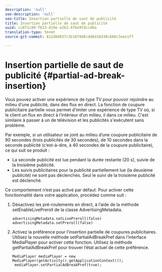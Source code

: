 ```yaml
---
description: 'null'
seo-description: 'null'
seo-title: Insertion partielle de saut de publicité
title: Insertion partielle de saut de publicité
uuid: cc071c89-f813-419e-a2b2-4f6a9fdccd6a
translation-type: tm+mt
source-git-commit: 812d04037c3b18f8d8cdd0d18430c686c3eee1ff

---
```



# Insertion partielle de saut de publicité {#partial-ad-break-insertion}

Vous pouvez activer une expérience de type TV pour pouvoir rejoindre au milieu d’une publicité, dans des flux en direct. La fonction de coupure publicitaire partielle vous permet d’imiter une expérience de type TV où, si le client  un flux en direct à l’intérieur d’un milieu, il  dans ce milieu. C&#39;est similaire à passer à un de télévision et les publicités s&#39;exécutent sans problème.

Par exemple, si un utilisateur se joint au milieu d’une coupure publicitaire de 90 secondes (trois publicités de 30 secondes), de 10 secondes dans la seconde publicité (c’est-à-dire, à 40 secondes de la coupure publicitaire), ce qui suit se produit :

* La seconde publicité est lue pendant la durée restante (20 s), suivie de la troisième publicité.
* Les suivis publicitaires pour la publicité partiellement lue (la deuxième publicité) ne sont pas déclenchés. Seul le suivi de la troisième publicité est déclenché.

Ce comportement n’est pas activé par défaut. Pour activer cette fonctionnalité dans votre application, procédez comme suit :

1. Désactivez les pré-roulements en direct, à l’aide de la méthode setEnableLivePreroll de la classe AdvertisingMetadata.

   ```
   advertisingMetadata.setLivePreroll(false)  
   advertisingMetadata.setPreroll(false)
   ```

1. Activez la préférence pour l’insertion partielle de coupures publicitaires. Utilisez la nouvelle méthode setPartialAdBreakPref dans l’interface MediaPlayer pour activer cette fonction. Utilisez la méthode getPartialAdBreakPref pour trouver l’état actuel de cette préférence.

   ```
   MediaPlayer mediaPlayer = new MediaPlayer(getActivity().getApplicationContext()); 
    mediaPlayer.setPartialAdBreakPref(true);
   ```

